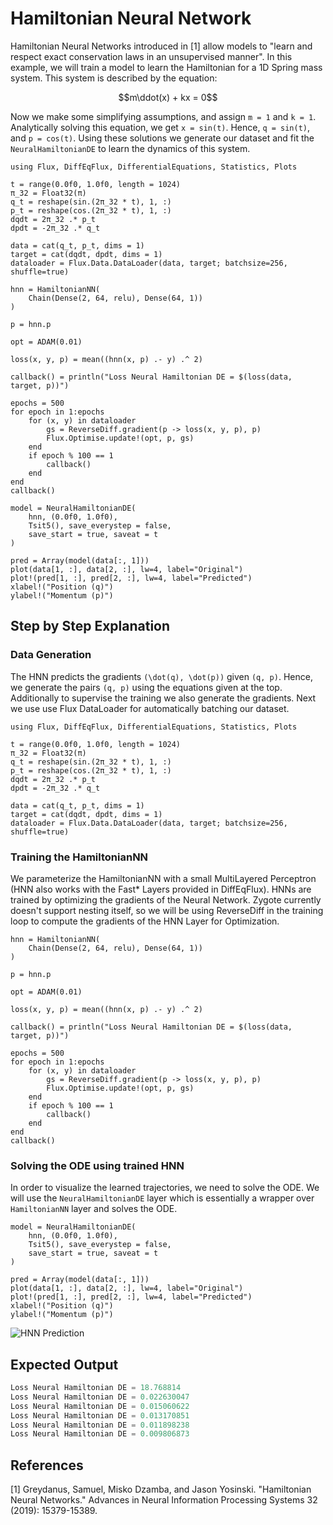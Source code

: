 # Hamiltonian Neural Network

Hamiltonian Neural Networks introduced in [1] allow models to "learn and respect exact conservation laws in an unsupervised manner". In this example, we will train a model to learn the Hamiltonian for a 1D Spring mass system. This system is described by the equation:

```math
m\ddot(x) + kx = 0
```

Now we make some simplifying assumptions, and assign ``m = 1`` and ``k = 1``. Analytically solving this equation, we get ``x = sin(t)``. Hence, ``q = sin(t)``, and ``p = cos(t)``. Using these solutions we generate our dataset and fit the `NeuralHamiltonianDE` to learn the dynamics of this system.

```@example hamiltonian_cp
using Flux, DiffEqFlux, DifferentialEquations, Statistics, Plots

t = range(0.0f0, 1.0f0, length = 1024)
π_32 = Float32(π)
q_t = reshape(sin.(2π_32 * t), 1, :)
p_t = reshape(cos.(2π_32 * t), 1, :)
dqdt = 2π_32 .* p_t
dpdt = -2π_32 .* q_t

data = cat(q_t, p_t, dims = 1)
target = cat(dqdt, dpdt, dims = 1)
dataloader = Flux.Data.DataLoader(data, target; batchsize=256, shuffle=true)

hnn = HamiltonianNN(
    Chain(Dense(2, 64, relu), Dense(64, 1))
)

p = hnn.p

opt = ADAM(0.01)

loss(x, y, p) = mean((hnn(x, p) .- y) .^ 2)

callback() = println("Loss Neural Hamiltonian DE = $(loss(data, target, p))")

epochs = 500
for epoch in 1:epochs
    for (x, y) in dataloader
        gs = ReverseDiff.gradient(p -> loss(x, y, p), p)
        Flux.Optimise.update!(opt, p, gs)
    end
    if epoch % 100 == 1
        callback()
    end
end
callback()

model = NeuralHamiltonianDE(
    hnn, (0.0f0, 1.0f0),
    Tsit5(), save_everystep = false,
    save_start = true, saveat = t
)

pred = Array(model(data[:, 1]))
plot(data[1, :], data[2, :], lw=4, label="Original")
plot!(pred[1, :], pred[2, :], lw=4, label="Predicted")
xlabel!("Position (q)")
ylabel!("Momentum (p)")
```

## Step by Step Explanation

### Data Generation

The HNN predicts the gradients ``(\dot(q), \dot(p))`` given ``(q, p)``. Hence, we generate the pairs ``(q, p)`` using the equations given at the top. Additionally to supervise the training we also generate the gradients. Next we use use Flux DataLoader for automatically batching our dataset.

```@example hamiltonian
using Flux, DiffEqFlux, DifferentialEquations, Statistics, Plots

t = range(0.0f0, 1.0f0, length = 1024)
π_32 = Float32(π)
q_t = reshape(sin.(2π_32 * t), 1, :)
p_t = reshape(cos.(2π_32 * t), 1, :)
dqdt = 2π_32 .* p_t
dpdt = -2π_32 .* q_t

data = cat(q_t, p_t, dims = 1)
target = cat(dqdt, dpdt, dims = 1)
dataloader = Flux.Data.DataLoader(data, target; batchsize=256, shuffle=true)
```

### Training the HamiltonianNN

We parameterize the HamiltonianNN with a small MultiLayered Perceptron (HNN also works with the Fast* Layers provided in DiffEqFlux). HNNs are trained by optimizing the gradients of the Neural Network. Zygote currently doesn't support nesting itself, so we will be using ReverseDiff in the training loop to compute the gradients of the HNN Layer for Optimization.

```@example hamiltonian
hnn = HamiltonianNN(
    Chain(Dense(2, 64, relu), Dense(64, 1))
)

p = hnn.p

opt = ADAM(0.01)

loss(x, y, p) = mean((hnn(x, p) .- y) .^ 2)

callback() = println("Loss Neural Hamiltonian DE = $(loss(data, target, p))")

epochs = 500
for epoch in 1:epochs
    for (x, y) in dataloader
        gs = ReverseDiff.gradient(p -> loss(x, y, p), p)
        Flux.Optimise.update!(opt, p, gs)
    end
    if epoch % 100 == 1
        callback()
    end
end
callback()
```

### Solving the ODE using trained HNN

In order to visualize the learned trajectories, we need to solve the ODE. We will use the `NeuralHamiltonianDE` layer which is essentially a wrapper over `HamiltonianNN` layer and solves the ODE.

```@example hamiltonian
model = NeuralHamiltonianDE(
    hnn, (0.0f0, 1.0f0),
    Tsit5(), save_everystep = false,
    save_start = true, saveat = t
)

pred = Array(model(data[:, 1]))
plot(data[1, :], data[2, :], lw=4, label="Original")
plot!(pred[1, :], pred[2, :], lw=4, label="Predicted")
xlabel!("Position (q)")
ylabel!("Momentum (p)")
```

![HNN Prediction](https://user-images.githubusercontent.com/30564094/88309081-7cd76480-cd2b-11ea-981b-9cb86b153414.png)

## Expected Output

```julia
Loss Neural Hamiltonian DE = 18.768814
Loss Neural Hamiltonian DE = 0.022630047
Loss Neural Hamiltonian DE = 0.015060622
Loss Neural Hamiltonian DE = 0.013170851
Loss Neural Hamiltonian DE = 0.011898238
Loss Neural Hamiltonian DE = 0.009806873
```

## References

[1] Greydanus, Samuel, Misko Dzamba, and Jason Yosinski. "Hamiltonian Neural Networks." Advances in Neural Information Processing Systems 32 (2019): 15379-15389.
